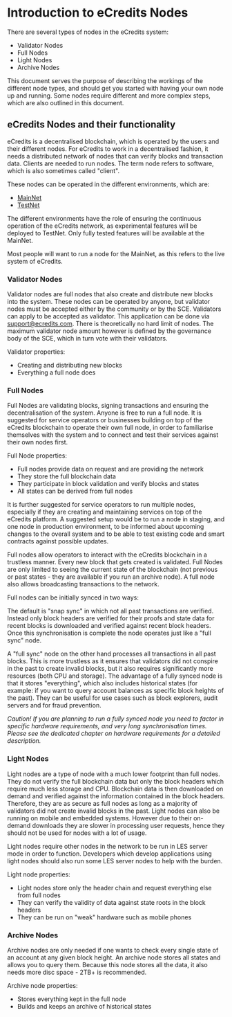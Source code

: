# Introduction to eCredits Nodes

There are several types of nodes in the eCredits system:  
 - Validator Nodes
 - Full Nodes
 - Light Nodes
 - Archive Nodes

This document serves the purpose of describing the workings of the different node types, and should get you started with having your own node up and running. Some nodes require different and more complex steps, which are also outlined in this document.

## eCredits Nodes and their functionality

eCredits is a decentralised blockchain, which is operated by the users and their different nodes. For eCredits to work in a decentralised fashion, it needs a distributed network of nodes that can verify blocks and transaction data. Clients are needed to run nodes. The term node refers to software, which is also sometimes called "client". 

These nodes can be operated in the different environments, which are: 

 - [MainNet](https://explorer.ecredits.com)
 - [TestNet](https://explorer.tst.ecredits.com)
 

The different environments have the role of ensuring the continuous operation of the eCredits network, as experimental features will be deployed to TestNet. Only fully tested features will be available at the MainNet.

Most people will want to run a node for the MainNet, as this refers to the live system of eCredits.


### Validator Nodes

Validator nodes are full nodes that also create and distribute new blocks into the system. These nodes can be operated by anyone, but validator nodes must be accepted either by the community or by the SCE. Validators can apply to be accepted as validator. This application can be done via <support@ecredits.com>. There is theoretically no hard limit of nodes. The maximum validator node amount however is defined by the governance body of the SCE, which in turn vote with their validators. 

Validator properties:
 - Creating and distributing new blocks
 - Everything a full node does

### Full Nodes

Full Nodes are validating blocks, signing transactions and ensuring the decentralisation of the system. Anyone is free to run a full node. It is suggested for service operators or businesses building on top of the eCredits blockchain to operate their own full node, in order to familiarise themselves with the system and to connect and test their services against their own nodes first. 

Full Node properties:
 - Full nodes provide data on request and are providing the network
 - They store the full blockchain data
 - They participate in block validation and verify blocks and states
 - All states can be derived from full nodes

It is further suggested for service operators to run multiple nodes, especially if they are creating and maintaining services on top of the eCredits platform. A suggested setup would be to run a node in staging, and one node in production environment, to be informed about upcoming changes to the overall system and to be able to test existing code and smart contracts against possible updates.

Full nodes allow operators to interact with the eCredits blockchain in a trustless manner. Every new block that gets created is validated. Full Nodes are only limited to seeing the current state of the blockchain (not previous or past states - they are available if you run an archive node). A full node also allows broadcasting transactions to the network.

Full nodes can be initially synced in two ways: 

The default is "snap sync" in which not all past transactions are verified. Instead only block headers are verified for their proofs and state data for recent blocks is downloaded and verified against recent block headers. Once this synchronisation is complete the node operates just like a "full sync" node.

A "full sync" node on the other hand processes all transactions in all past blocks. This is more trustless as it ensures that validators did not conspire in the past to create invalid blocks, but it also requires significantly more resources (both CPU and storage). The advantage of a fully synced node is that it stores "everything", which also includes historical states (for example: if you want to query account balances as specific block heights of the past). They can be useful for use cases such as block explorers, audit servers and for fraud prevention.

*Caution! If you are planning to run a fully synced node you need to factor in specific hardware requirements, and very long synchronisation times. Please see the dedicated chapter on hardware requirements for a detailed description.*

### Light Nodes

Light nodes are a type of node with a much lower footprint than full nodes. They do not verify the full blockchain data but only the block headers which require much less storage and CPU. Blockchain data is then downloaded on demand and verified against the information contained in the block headers. Therefore, they are as secure as full nodes as long as a majority of validators did not create invalid blocks in the past. Light nodes can also be running on mobile and embedded systems. However due to their on-demand downloads they are slower in processing user requests, hence they should not be used for nodes with a lot of usage.

Light nodes require other nodes in the network to be run in LES server mode in order to function. Developers which develop applications using light nodes should also run some LES server nodes to help with the burden.

Light node properties:
 - Light nodes store only the header chain and request everything else from full nodes
 - They can verify the validity of data against state roots in the block headers
 - They can be run on "weak" hardware such as mobile phones

### Archive Nodes

Archive nodes are only needed if one wants to check every single state of an account at any given block height. An archive node stores all states and allows you to query them. Because this node stores all the data, it also needs more disc space - 2TB+ is recommended.

Archive node properties:
 - Stores everything kept in the full node
 - Builds and keeps an archive of historical states